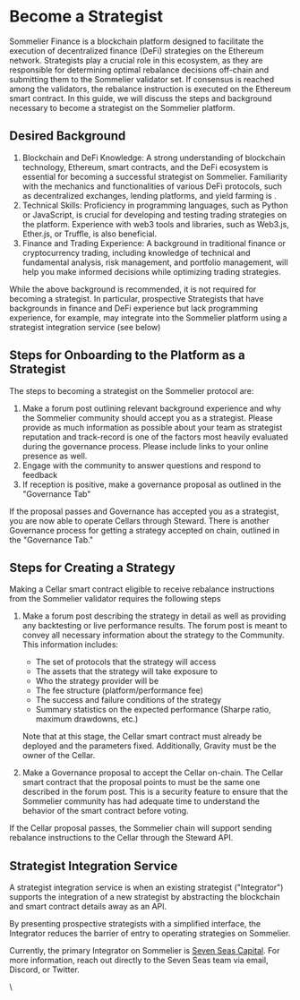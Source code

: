 # Become a Strategist

Sommelier Finance is a blockchain platform designed to facilitate the execution of decentralized finance (DeFi) strategies on the Ethereum network. Strategists play a crucial role in this ecosystem, as they are responsible for determining optimal rebalance decisions off-chain and submitting them to the Sommelier validator set. If consensus is reached among the validators, the rebalance instruction is executed on the Ethereum smart contract. In this guide, we will discuss the steps and background necessary to become a strategist on the Sommelier platform.

## Desired Background

1. Blockchain and DeFi Knowledge: A strong understanding of blockchain technology, Ethereum, smart contracts, and the DeFi ecosystem is essential for becoming a successful strategist on Sommelier. Familiarity with the mechanics and functionalities of various DeFi protocols, such as decentralized exchanges, lending platforms, and yield farming is .
2. Technical Skills: Proficiency in programming languages, such as Python or JavaScript, is crucial for developing and testing trading strategies on the platform. Experience with web3 tools and libraries, such as Web3.js, Ether.js, or Truffle, is also beneficial.
3. Finance and Trading Experience: A background in traditional finance or cryptocurrency trading, including knowledge of technical and fundamental analysis, risk management, and portfolio management, will help you make informed decisions while optimizing trading strategies.

While the above background is recommended, it is not required for becoming a strategist. In particular, prospective Strategists that have backgrounds in finance and DeFi experience but lack programming experience, for example, may integrate into the Sommelier platform using a strategist integration service (see below)



## Steps for Onboarding to the Platform as a Strategist

The steps to becoming a strategist on the Sommelier protocol are:&#x20;

1. Make a forum post outlining relevant background experience and why the Sommelier community should accept you as a strategist. Please provide as much information as possible about your team as strategist reputation and track-record is one of the factors most heavily evaluated during the governance process. Please include links to your online presence as well.
2. Engage with the community to answer questions and respond to feedback
3. If reception is positive, make a governance proposal as outlined in the "Governance Tab"

If the proposal passes and Governance has accepted you as a strategist, you are now able to operate Cellars through Steward. There is another Governance process for getting a strategy accepted on chain, outlined in the "Governance Tab."&#x20;

## Steps for Creating a Strategy

Making a Cellar smart contract eligible to receive rebalance instructions from the Sommelier validator requires the following steps

1.  Make a forum post describing the strategy in detail as well as providing any backtesting or live performance results. The forum post is meant to convey all necessary information about the strategy to the Community. This information includes:

    * The set of protocols that the strategy will access&#x20;
    * The assets that the strategy will take exposure to
    * Who the strategy provider will be
    * The fee structure (platform/performance fee)
    * The success and failure conditions of the strategy
    * Summary statistics on the expected performance (Sharpe ratio, maximum drawdowns, etc.)

    Note that at this stage, the Cellar smart contract must already be deployed and the parameters fixed. Additionally, Gravity must be the owner of the Cellar.
2. Make a Governance proposal to accept the Cellar on-chain. The Cellar smart contract that the proposal points to must be the same one described in the forum post. This is a security feature to ensure that the Sommelier community has had adequate time to understand the behavior of the smart contract before voting.

If the Cellar proposal passes, the Sommelier chain will support sending rebalance instructions to the Cellar through the Steward API.



## Strategist Integration Service

A strategist integration service is when an existing strategist ("Integrator") supports the integration of a new strategist by abstracting the blockchain and smart contract details away as an API.&#x20;

By presenting prospective strategists with a simplified interface, the Integrator reduces the barrier of entry to operating strategies on Sommelier.

Currently, the primary Integrator on Sommelier is [Seven Seas Capital](https://sevenseas.capital/). For more information, reach out directly to the Seven Seas team via email, Discord, or Twitter.



\
